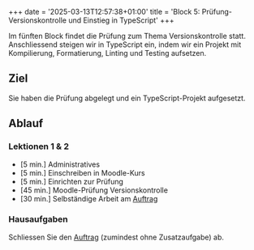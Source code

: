+++
date = '2025-03-13T12:57:38+01:00'
title = 'Block 5: Prüfung-Versionskontrolle und Einstieg in TypeScript'
+++

Im fünften Block findet die Prüfung zum Thema Versionskontrolle statt.
Anschliessend steigen wir in TypeScript ein, indem wir ein Projekt mit
Kompilierung, Formatierung, Linting und Testing aufsetzen.

## Ziel

Sie haben die Prüfung abgelegt und ein TypeScript-Projekt aufgesetzt.

## Ablauf

### Lektionen 1 & 2

- [5 min.] Administratives
- [5 min.] Einschreiben in Moodle-Kurs
- [5 min.] Einrichten zur Prüfung
- [45 min.] Moodle-Prüfung Versionskontrolle
- [30 min.] Selbständige Arbeit am [Auftrag](/uebungen/hello-typescript.md)

### Hausaufgaben

Schliessen Sie den [Auftrag](/uebungen/hello-typescript.md) (zumindest ohne Zusatzaufgabe) ab.